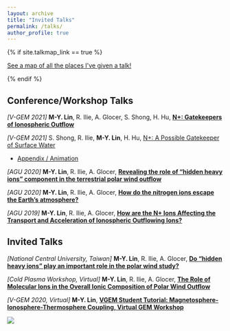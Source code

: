 ```yaml
---
layout: archive
title: "Invited Talks"
permalink: /talks/
author_profile: true
---
```




{% if site.talkmap_link == true %}

<p style="text-decoration:underline;"><a href="/talkmap.html">See a map of all the places I've given a talk!</a></p>

{% endif %}

## Conference/Workshop Talks

_[V-GEM 2021]_ **M-Y. Lin**, R. Ilie, A. Glocer, S. Shong, H. Hu, **[N+: Gatekeepers of Ionospheric Outflow](https://yilerat19.github.io//talks/2021VGEM-lin)**

_[V-GEM 2021]_ S. Shong, R. Ilie, **M-Y. Lin**, H. Hu, [N+: A Possible Gatekeeper of Surface Water](https://yilerat19.github.io/talks/2021VGEM-Shong)

* [Appendix / Animation](https://yilerat19.github.io/posts/V-GEM2021_SS)

_[AGU 2020]_ **M-Y. Lin**, R. Ilie, A. Glocer, **[Revealing the role of “hidden heavy ions” component in the terrestrial polar wind outflow](https://yilerat19.github.io/talks/2020-lin-agu-oral)**

_[AGU 2020]_ **M-Y. Lin**, R. Ilie, A. Glocer, **[How do the nitrogen ions escape the Earth’s atmosphere?](https://yilerat19.github.io/talks/2020-lin-agu-poster)**

_[AGU 2019]_ **M-Y. Lin**, R. Ilie, A. Glocer, **[How are the N+ Ions Affecting the Transport and Acceleration of Ionospheric Outflowing Ions?](https://yilerat19.github.io/publication/2019-lin-agu-poster)**



## Invited Talks

_[National Central University, Taiwan]_ **M-Y. Lin**, R. Ilie, A. Glocer, **[Do “hidden heavy ions” play an important role in the polar wind study?](https://yilerat19.github.io/talks/2020-lin-ncu)**

_[Cold Plasma Workshop, Virtual]_ **M-Y. Lin**, R. Ilie, A. Glocer, **[The Role of Molecular Ions in the Overall Ionic Composition of Polar Wind Outflow](https://yilerat19.github.io/talks/2020ColdPlasmaWorkshop-lin)**

_[V-GEM 2020, Virtual]_ **M-Y. Lin**, **[VGEM Student Tutorial: Magnetosphere-Ionosphere-Thermosphere Coupling, Virtual GEM Workshop](https://yilerat19.github.io/talks/GEM-MITCoupling)**

![](../images/talk-lin-pic.jpeg)

<!---
{% for post in site.talks reversed %}
  {% include archive-single-talk.html %}<img src=../images/talk-lin-pic.jpeg>
{% endfor %}
-->
